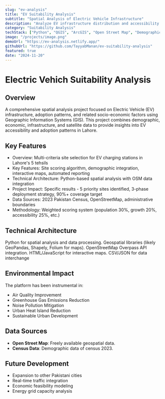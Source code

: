 ```yaml
---
slug: "ev-analysis"
title: "EV Suitability Analysis"
subtitle: "Spatial Analysis of Electric Vehicle Infrastructure"
description: "Analyze EV infrastructure distribution and accessibility patterns across geographic regions."
category: "Suitability Analysis"
techStack: ["Python", "QGIS", "ArcGIS", "Open Street Map", "Demographic Data"]
image: "/projects/image.png"
demoUrl: "https://ev-analysis.netlify.app/"
githubUrl: "https://github.com/TayyabManan/ev-suitability-analysis"
featured: true
date: "2024-11-20"
---
```


# Electric Vehich Suitability Analysis

## Overview
A comprehensive spatial analysis project focused on Electric Vehicle (EV) infrastructure, adoption patterns, and related socio-economic factors using Geographic Information Systems (GIS). This project combines demographic, economic, infrastructure, and satellite data to provide insights into EV accessibility and adoption patterns in Lahore.

## Key Features
 - Overview: Multi-criteria site selection for EV charging stations in Lahore's 5 tehsils
 - Key Features: Site scoring algorithm, demographic integration, interactive maps, automated reporting
 - Technical Architecture: Python-based spatial analysis with OSM data integration
 - Project Impact: Specific results - 5 priority sites identified, 3-phase deployment strategy, 90%+ coverage
  target
 - Data Sources: 2023 Pakistan Census, OpenStreetMap, administrative boundaries
 - Methodology: Weighted scoring system (population 30%, growth 20%, accessibility 25%, etc.)

## Technical Architecture
 Python for spatial analysis and data processing. Geospatial libraries (likely GeoPandas, Shapely, Folium for maps). OpenStreetMap Overpass API integration. HTML/JavaScript for interactive maps. CSV/JSON for data interchange

## Environmental Impact
The platform has been instrumental in:
- Air Quality Improvement
- Greenhouse Gas Emissions Reduction
- Noise Pollution Mitigation
- Urban Heat Island Reduction
- Sustainable Urban Development

## Data Sources
- **Open Street Map**: Freely available geospatial data.
- **Census Data**: Demographic data of census 2023.

## Future Development
- Expansion to other Pakistani cities
- Real-time traffic integration
- Economic feasibility modeling
- Energy grid capacity analysis